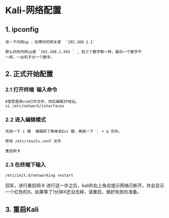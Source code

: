 # Kali-网络配置

## 1. ipconfig

```
说一下内网ip ，如果你的网关是  `192.168.1.1`

那么你的内网ip是 `192.168.1.XXX ` , 前三个数字都一样，最后一个数字不
一样，一台机子分一个数字。
```



## 2. 正式开始配置

### 2.1 打开终端  输入命令 

```
#意思是用vim打开文件，然后编辑IP地址。
vi /etc/network/interfaces   
```

### 2.2 进入编辑模式


```
先按一下 i 键  编辑好了再单击Esc 键，再按一下 ： + q 完毕。

修改 /etc/resolv.conf 文件

重启网卡
```


### 2.3 在终端下输入

```
/etc/init.d/networking restart 
```

回车，进行重启网卡
进行这一步之后，kali的右上角会提示网络已断开，并会显示一个红色的X。如果等了1分钟X还没去掉，请重启，做好失败的准备。



## 3. 重启Kali


